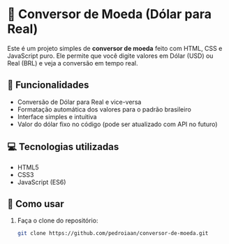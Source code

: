 # 💸 Conversor de Moeda (Dólar para Real)

Este é um projeto simples de **conversor de moeda** feito com HTML, CSS e JavaScript puro. Ele permite que você digite valores em Dólar (USD) ou Real (BRL) e veja a conversão em tempo real.

## 🧠 Funcionalidades

- Conversão de Dólar para Real e vice-versa
- Formatação automática dos valores para o padrão brasileiro
- Interface simples e intuitiva
- Valor do dólar fixo no código (pode ser atualizado com API no futuro)

## 💻 Tecnologias utilizadas

- HTML5
- CSS3
- JavaScript (ES6)

## 🚀 Como usar

1. Faça o clone do repositório:
   ```bash
   git clone https://github.com/pedroiaan/conversor-de-moeda.git